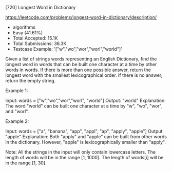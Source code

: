[720] Longest Word in Dictionary  

https://leetcode.com/problems/longest-word-in-dictionary/description/

* algorithms
* Easy (41.61%)
* Total Accepted:    15.1K
* Total Submissions: 36.3K
* Testcase Example:  '["w","wo","wor","worl","world"]'

Given a list of strings words representing an English Dictionary, find the longest word in words that can be built one character at a time by other words in words.  If there is more than one possible answer, return the longest word with the smallest lexicographical order.  If there is no answer, return the empty string.

Example 1:

Input: 
words = ["w","wo","wor","worl", "world"]
Output: "world"
Explanation: 
The word "world" can be built one character at a time by "w", "wo", "wor", and "worl".



Example 2:

Input: 
words = ["a", "banana", "app", "appl", "ap", "apply", "apple"]
Output: "apple"
Explanation: 
Both "apply" and "apple" can be built from other words in the dictionary. However, "apple" is lexicographically smaller than "apply".



Note:
All the strings in the input will only contain lowercase letters.
The length of words will be in the range [1, 1000].
The length of words[i] will be in the range [1, 30].

